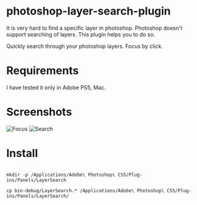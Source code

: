 photoshop-layer-search-plugin
=============================

It is very hard to find a specific layer in photoshop. Photoshop doesn't support searching of layers. This plugin 
helps you to do so. 

Quickly search through your photoshop layers. Focus by click.

Requirements
============
I have tested it only in Adobe PS5, Mac.

Screenshots
===========
![Focus](http://cl.ly/image/3e071Z1Q0t2I/Screen%20Shot%202012-12-27%20at%2011.19.34%20AM.png)
![Search](http://cl.ly/image/3N382G2g1Y3P/Screen%20Shot%202012-12-27%20at%2011.19.48%20AM.png)

Install
=======
<code>
mkdir -p /Applications/Adobe\ Photoshop\ CS5/Plug-ins/Panels/LayerSearch
</code>

<code>
cp bin-debug/LayerSearch.* /Applications/Adobe\ Photoshop\ CS5/Plug-ins/Panels/LayerSearch/
</code>

